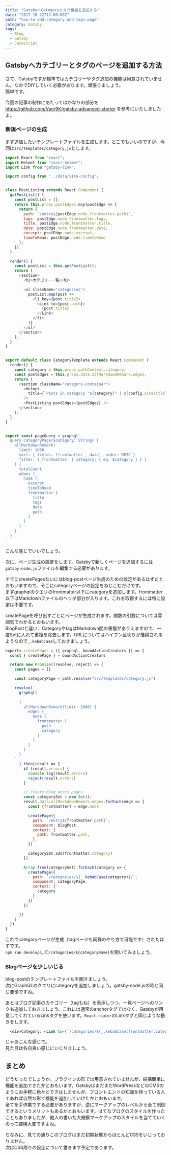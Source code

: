 ```yaml
---
title: "GatsbyへCategoryとタグ機能を追加する"
date: "2017-10-22T12:00:00Z"
path: "how-to-add-category-and-tags-page"
category: Gatsby
tags:
  - Blog
  - Gatsby
  - JavaScript
---
```


## Gatsbyへカテゴリーとタグのページを追加する方法

さて、Gatsbyですが標準ではカテゴリーやタグ追加の機能は用意されていません。なのでDIYしていく必要があります。頑張りましょう。  
簡単です。

今回の記事の制作にあたってはかなりの部分を https://github.com/Vagr9K/gatsby-advanced-starter を参考にいたしましたよ。


### 新規ページの生成

まず追加したいテンプレートファイルを生成します。どこでもいいのですが、今回は`src/templates/category.js`とします。


```javascript
import React from "react";
import Helmet from "react-helmet";
import Link from "gatsby-link";

import config from "../data/site-config";


class PostListing extends React.Component {
  getPostList() {
    const postList = [];
    return this.props.postEdges.map(postEdge => {
      return {
        path: `/entry${postEdge.node.frontmatter.path}`,
        tags: postEdge.node.frontmatter.tags,
        title: postEdge.node.frontmatter.title,
        date: postEdge.node.frontmatter.date,
        excerpt: postEdge.node.excerpt,
        timeToRead: postEdge.node.timeToRead
      };
    });
  }

  render() {
    const postList = this.getPostList();
    return (
      <section>
        <h2>カテゴリー一覧</h2>

        <ul className="categories">
          postList.map(post =>
            <li key={post.title}>
              <Link to={post.path}>
                {post.title}
              </Link>
            </li>
          )}
        </ul>
      </section>
    );
  }
}


export default class CategoryTemplate extends React.Component {
  render() {
    const category = this.props.pathContext.category;
    const postEdges = this.props.data.allMarkdownRemark.edges;
    return (
      <section className="category-container">
        <Helmet
          title={`Posts in category "${category}" | ${config.siteTitle}`}
        />
        <PostListing postEdges={postEdges} />
      </section>
    );
  }
}


export const pageQuery = graphql`
  query CategoryPage($category: String) {
    allMarkdownRemark(
      limit: 1000
      sort: { fields: [frontmatter___date], order: DESC }
      filter: { frontmatter: { category: { eq: $category } } }
    ) {
      totalCount
      edges {
        node {
          excerpt
          timeToRead
          frontmatter {
            title
            tags
            date
            path
          }
        }
      }
    }
  }
`
```

こんな感じでいいでしょう。

次に、ページ生成の設定をします。Gatsbyで新しくページを追加するには`gatsby-node.js`ファイルを編集する必要があります。

すでにcreatePagesないにはblog-postページ生成のための設定があるはずだとおもいますので、そこにcategoryページの設定をねじこむだけです。  
まずgraphqlのクエリのfrontmatter以下にcategoryを追加します。frontmatter以下はMarkdownファイルのヘッダ部分が入ります。これを取得するには特に設定は不要です。

createPageを呼び出すごとにページが生成されます。関数の引数については雰囲気でわかるとおもいます。  
BlogPostと違い、CategoryやtagはMarkdown間の重複がありえますので、一度Setに入れて重複を除去します。URLについてはハイフン区切りが推奨されるようなので`_.kebabCase`しておきましょう。


```javascript
exports.createPages = ({ graphql, boundActionCreators }) => {
  const { createPage } = boundActionCreators

  return new Promise((resolve, reject) => {
    const pages = []

    const categoryPage = path.resolve("src/templates/category.js")

    resolve(
      graphql(
        `
      {
        allMarkdownRemark(limit: 1000) {
          edges {
            node {
              frontmatter {
                path
                category
              }
            }
          }
        }
      }
    `
      ).then(result => {
        if (result.errors) {
          console.log(result.errors)
          reject(result.errors)
        }

        // Create blog posts pages.
        const categorySet = new Set();
        result.data.allMarkdownRemark.edges.forEach(edge => {
          const {frontmatter} = edge.node

          createPage({
            path: `/entry${frontmatter.path}`,
            component: blogPost,
            context: {
              path: frontmatter.path,
            },
          })

          categorySet.add(frontmatter.category)
        })

        Array.from(categorySet).forEach(category => {
          createPage({
            path: `/categories/${_.kebabCase(category)}/`,
            component: categoryPage,
            context: {
              category
            }
          })
        })

      })
    )
  })
}
```


これでcategoryページが生成（tagページも同様のやり方で可能です）されたはずです。  
`npm run develop`して`/categories/${categoryName}`を開いてみましょう。


### Blogページを少しいじる

blog-postのテンプレートファイルを開きましょう。  
次にGraphQLのクエリにcategoryを追加しましょう。gatsby-node.jsの時と同じ要領ですね。

あとはブログ記事のカテゴリー（tagもね）を表示しつつ、一覧ページへのリンクも追加しておきましょう。これには通常のanchorタグではなく、Gatsbyが用意してくれているLinkタグを使います。`React-router`のLinkタグと同じような動きをします。

```html
  <div>Category: <Link to={`/categories/${_.kebabCase(frontmatter.category)}`}>{frontmatter.category}</Link></div>
```

じゃあこんな感じで。  
見た目は各自良い感じにいじりましょう。


## まとめ

どうだったでしょうか。プラグインの形では用意されていませんが、結構簡単に機能を追加できたかとおもいます。GatsbyはまだまだWordPressなどのCMSのようにお手軽に色々とできはしませんが、フロントエンドの知識を持っている人であれば自然な形で機能を追加していけたかとおもいます。  
全てを手作業でする必要がありますが、逆にマークアップのレベルから全て制御できるというメリットもあるかとおもいます。はてなブログのスタイルを作ったこともありましたが、他人の書いた大規模マークアップのスタイルを当てていくのって結構大変ですよね。

ちなみに、見ての通りこのブログはまだ初期状態からほとんどCSSをいじっておりません。  
次はCSS周りの設定について書きます予定であります。
